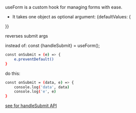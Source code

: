 useForm is a custom hook for managing forms with ease. 
- It takes one object as optional argument: 
{defaultValues: {

}}

reverses submit args

instead of:
const {handleSubmit} = useForm<FormValues>();
```sh
const onSubmit = (e) => {
    e.preventDefault()
}
```

do this:
```sh
const onSubmit = (data, e) => {
    console.log('data', data)
    console.log('e', e)
}
```

[see for handleSubmit API](https://youtu.be/KzcPKB9SOEk)